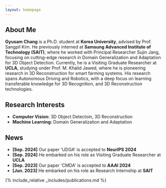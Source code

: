 ```yaml
---
layout: homepage
---
```


## About Me

**Gyusam Chang** is a Ph.D. student at **Korea University**, advised by Prof. Sangpil Kim. He previously interned at **Samsung Advanced Institute of Technology (SAIT)**, where he worked with Principal Researcher Sujin Jang, focusing on cutting-edge research in Domain Generalization and Adaptation for 3D Object Detection. Currently, he is a Visiting Graduate Researcher at **UCLA**, studying under Prof. M. Khalid Jawed, where he is pioneering research in 3D Reconstruction for smart farming systems. His research spans Autonomous Driving and Robotics, with a deep focus on learning transferable knowledge for 3D Recognition, and 3D Reconstruction technologies.

## Research Interests

- **Computer Vision:** 3D Object Detectoin, 3D Reconstruction
- **Machine Learning:** Domain Generalization and Adaptation

## News

- **[Sep. 2024]** Our paper 'UDGA' is accepted to **NeurIPS 2024**
- **[Sep. 2024]** He embarked on his role as Visiting Graduate Researcher at **UCLA**
- **[Sep. 2023]** Our paper 'CMDA' is accepted to **AAAI 2024**
- **[Jun. 2023]** He embarked on his role as Research Internship at **SAIT**


{% include_relative _includes/publications.md %}

<!-- {% include_relative _includes/services.md %} -->
